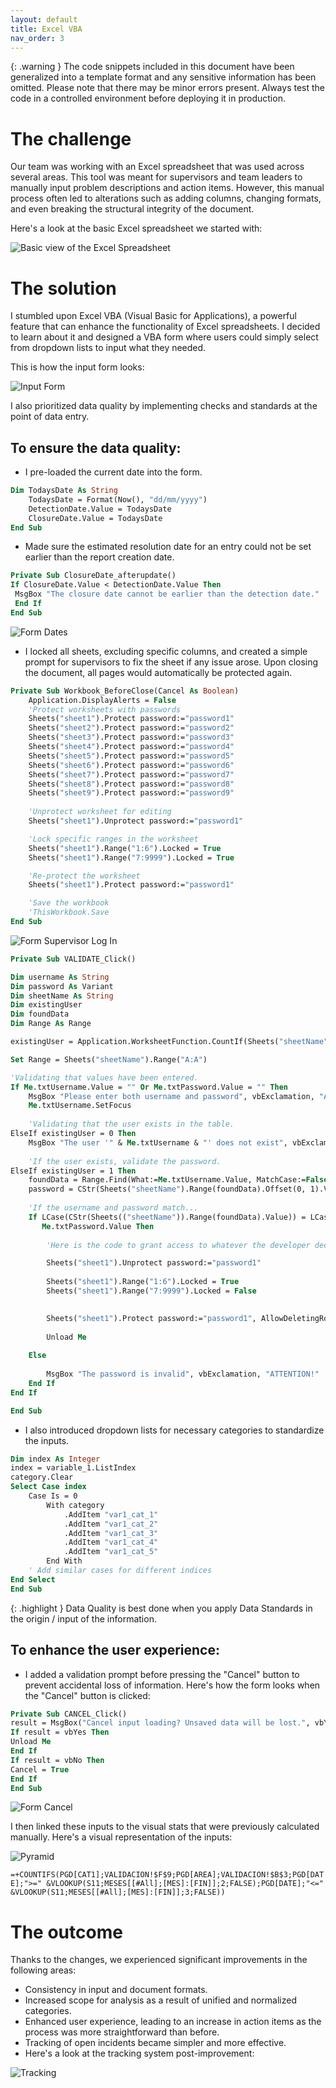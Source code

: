 ```yaml
---
layout: default
title: Excel VBA
nav_order: 3
---
```


{: .warning }
The code snippets included in this document have been generalized into a template format and any sensitive information has been omitted. Please note that there may be minor errors present. Always test the code in a controlled environment before deploying it in production.

# The challenge
Our team was working with an Excel spreadsheet that was used across several areas. This tool was meant for supervisors and team leaders to manually input problem descriptions and action items. However, this manual process often led to alterations such as adding columns, changing formats, and even breaking the structural integrity of the document.

Here's a look at the basic Excel spreadsheet we started with:

![Basic view of the Excel Spreadsheet](../../assets/images/excel_vba_sheet.png)


# The solution
I stumbled upon Excel VBA (Visual Basic for Applications), a powerful feature that can enhance the functionality of Excel spreadsheets. I decided to learn about it and designed a VBA form where users could simply select from dropdown lists to input what they needed.

This is how the input form looks:

![Input Form](../../assets/images/excel_vba_form.png)

I also prioritized data quality by implementing checks and standards at the point of data entry.

## To ensure the data quality:

- I pre-loaded the current date into the form.

```vb
Dim TodaysDate As String
    TodaysDate = Format(Now(), "dd/mm/yyyy")
    DetectionDate.Value = TodaysDate
    ClosureDate.Value = TodaysDate
End Sub
```

- Made sure the estimated resolution date for an entry could not be set earlier than the report creation date.

```vb
Private Sub ClosureDate_afterupdate()
If ClosureDate.Value < DetectionDate.Value Then
 MsgBox "The closure date cannot be earlier than the detection date."
 End If
End Sub
```

![Form Dates](../../assets/images/excel_vba_dates.png)

- I locked all sheets, excluding specific columns, and created a simple prompt for supervisors to fix the sheet if any issue arose. Upon closing the document, all pages would automatically be protected again.

```vb
Private Sub Workbook_BeforeClose(Cancel As Boolean)
    Application.DisplayAlerts = False
    'Protect worksheets with passwords
    Sheets("sheet1").Protect password:="password1"
    Sheets("sheet2").Protect password:="password2"
    Sheets("sheet3").Protect password:="password3"
    Sheets("sheet4").Protect password:="password4"
    Sheets("sheet5").Protect password:="password5"
    Sheets("sheet6").Protect password:="password6"
    Sheets("sheet7").Protect password:="password7"
    Sheets("sheet8").Protect password:="password8"
    Sheets("sheet9").Protect password:="password9"
   
    'Unprotect worksheet for editing
    Sheets("sheet1").Unprotect password:="password1"

    'Lock specific ranges in the worksheet
    Sheets("sheet1").Range("1:6").Locked = True
    Sheets("sheet1").Range("7:9999").Locked = True

    'Re-protect the worksheet
    Sheets("sheet1").Protect password:="password1"

    'Save the workbook
    'ThisWorkbook.Save
End Sub
```

![Form Supervisor Log In](../../assets/images/excel_vba_supervisor.png)

```vb
Private Sub VALIDATE_Click()

Dim username As String
Dim password As Variant
Dim sheetName As String
Dim existingUser
Dim foundData
Dim Range As Range

existingUser = Application.WorksheetFunction.CountIf(Sheets("sheetName").Range("A:A"), Me.txtUsername.Value)

Set Range = Sheets("sheetName").Range("A:A")

'Validating that values have been entered.
If Me.txtUsername.Value = "" Or Me.txtPassword.Value = "" Then
    MsgBox "Please enter both username and password", vbExclamation, "ATTENTION!"
    Me.txtUsername.SetFocus
    
    'Validating that the user exists in the table.
ElseIf existingUser = 0 Then
    MsgBox "The user '" & Me.txtUsername & "' does not exist", vbExclamation, "ATTENTION!"
    
    'If the user exists, validate the password.
ElseIf existingUser = 1 Then
    foundData = Range.Find(What:=Me.txtUsername.Value, MatchCase:=False, LookAt:=xlWhole).Address
    password = CStr(Sheets("sheetName").Range(foundData).Offset(0, 1).Value)
    
    'If the username and password match...
    If LCase(CStr(Sheets(("sheetName")).Range(foundData).Value)) = LCase(Me.txtUsername.Value) And password = _
       Me.txtPassword.Value Then
       
        'Here is the code to grant access to whatever the developer decides

        Sheets("sheet1").Unprotect password:="password1"
        
        Sheets("sheet1").Range("1:6").Locked = True
        Sheets("sheet1").Range("7:9999").Locked = False

        
        Sheets("sheet1").Protect password:="password1", AllowDeletingRows:=True
        
        Unload Me
        
    Else
        
        MsgBox "The password is invalid", vbExclamation, "ATTENTION!"
    End If
End If

End Sub
```

- I also introduced dropdown lists for necessary categories to standardize the inputs.

```vb
Dim index As Integer
index = variable_1.ListIndex
category.Clear
Select Case index
    Case Is = 0
        With category
            .AddItem "var1_cat_1"
            .AddItem "var1_cat_2"
            .AddItem "var1_cat_3"
            .AddItem "var1_cat_4"
            .AddItem "var1_cat_5"
        End With
    ' Add similar cases for different indices
End Select
End Sub
```


{: .highlight }
Data Quality is best done when you apply Data Standards in the origin / input of the information. 


## To enhance the user experience:

- I added a validation prompt before pressing the "Cancel" button to prevent accidental loss of information.
Here's how the form looks when the "Cancel" button is clicked:

```vb
Private Sub CANCEL_Click()
result = MsgBox("Cancel input loading? Unsaved data will be lost.", vbYesNo, "Cancel?")
If result = vbYes Then
Unload Me
End If
If result = vbNo Then
Cancel = True
End If
End Sub
```
![Form Cancel](../../assets/images/excel_vba_cancel.png)

I then linked these inputs to the visual stats that were previously calculated manually.
Here's a visual representation of the inputs:

![Pyramid](../../assets/images/excel_vba_pyramid.png)


`=+COUNTIFS(PGD[CAT1];VALIDACION!$F$9;PGD[AREA];VALIDACION!$B$3;PGD[DATE];">=" &VLOOKUP(S11;MESES[[#All];[MES]:[FIN]];2;FALSE);PGD[DATE];"<=" &VLOOKUP(S11;MESES[[#All];[MES]:[FIN]];3;FALSE))`

# The outcome
Thanks to the changes, we experienced significant improvements in the following areas:

- Consistency in input and document formats.
- Increased scope for analysis as a result of unified and normalized categories.
- Enhanced user experience, leading to an increase in action items as the process was more straightforward than before.
- Tracking of open incidents became simpler and more effective.
- Here's a look at the tracking system post-improvement:

![Tracking](../../assets/images/excel_vba_open_actions.png)

